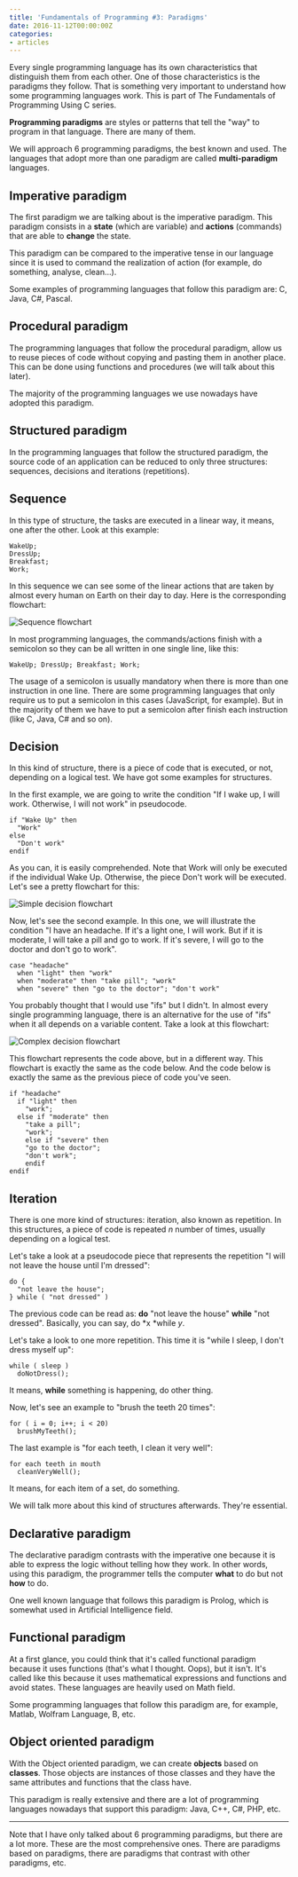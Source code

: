 ```yaml
---
title: 'Fundamentals of Programming #3: Paradigms'
date: 2016-11-12T00:00:00Z
categories:
- articles
---
```


Every single programming language has its own characteristics
that distinguish them from each other. One of those characteristics is the
paradigms they follow. That is something very important to understand how some
programming languages work. This is part of The Fundamentals of Programming
Using C series.

<!--more-->

**Programming paradigms** are styles or patterns that tell the "way" to program
in that language. There are many of them.

We will approach 6 programming paradigms, the best known and used. The languages
that adopt more than one paradigm are called **multi-paradigm** languages.

## Imperative paradigm

The first paradigm we are talking about is the imperative paradigm. This
paradigm consists in a **state** (which are variable) and **actions** (commands)
that are able to **change** the state.

This paradigm can be compared to the imperative tense in our language since it
is used to command the realization of action (for example, do something,
analyse, clean…).

Some examples of programming languages that follow this paradigm are: C, Java,
C#, Pascal.

## Procedural paradigm

The programming languages that follow the procedural paradigm, allow us to reuse
pieces of code without copying and pasting them in another place. This can be
done using functions and procedures (we will talk about this later).

The majority of the programming languages we use nowadays have adopted this
paradigm.

## Structured paradigm

In the programming languages that follow the structured paradigm, the source
code of an application can be reduced to only three structures: sequences,
decisions and iterations (repetitions).

## Sequence

In this type of structure, the tasks are executed in a linear way, it means, one
after the other. Look at this example:

```
WakeUp;
DressUp;
Breakfast;
Work;
```

In this sequence we can see some of the linear actions that are taken by almost
every human on Earth on their day to day. Here is the corresponding flowchart:

![Sequence flowchart](https://cdn.hacdias.com/media/2016-11-sequence.jpg)

In most programming languages, the commands/actions finish with a semicolon so
they can be all written in one single line, like this:

```
WakeUp; DressUp; Breakfast; Work;
```

The usage of a semicolon is usually mandatory when there is more than one
instruction in one line. There are some programming languages that only require
us to put a semicolon in this cases (JavaScript, for example). But in the
majority of them we have to put a semicolon after finish each instruction (like
C, Java, C# and so on).

## Decision

In this kind of structure, there is a piece of code that is executed, or not,
depending on a logical test. We have got some examples for structures.

In the first example, we are going to write the condition "If I wake up, I will
work. Otherwise, I will not work" in pseudocode.

```
if "Wake Up" then        
  "Work"        
else      
  "Don't work"        
endif
```

As you can, it is easily comprehended. Note that Work will only be executed if
the individual Wake Up. Otherwise, the piece Don't work will be executed. Let's
see a pretty flowchart for this:

![Simple decision flowchart](https://cdn.hacdias.com/media/2016-11-decision.jpg)

Now, let's see the second example. In this one, we will illustrate the condition
"I have an headache. If it's a light one, I will work. But if it is moderate, I
will take a pill and go to work. If it's severe, I will go to the doctor and
don't go to work".

```
case "headache"        
  when "light" then "work"        
  when "moderate" then "take pill"; "work"        
  when "severe" then "go to the doctor"; "don't work"
```

You probably thought that I would use "ifs" but I didn't. In almost every single
programming language, there is an alternative for the use of "ifs" when it all
depends on a variable content. Take a look at this flowchart:

![Complex decision flowchart](https://cdn.hacdias.com/media/2016-11-decision-social.jpg)

This flowchart represents the code above, but in a different way. This flowchart
is exactly the same as the code below. And the code below is exactly the same as
the previous piece of code you've seen.

```
if "headache"          
  if "light" then          
    "work";          
  else if "moderate" then          
    "take a pill";          
    "work";          
    else if "severe" then          
    "go to the doctor";          
    "don't work";          
    endif          
endif
```

## Iteration

There is one more kind of structures: iteration, also known as repetition. In
this structures, a piece of code is repeated *n* number of times, usually
depending on a logical test.

Let's take a look at a pseudocode piece that represents the repetition "I will
not leave the house until I'm dressed":

```
do {        
  "not leave the house";        
} while ( "not dressed" )
```

The previous code can be read as: **do** "not leave the house" **while** "not
dressed". Basically, you can say, do *x *while *y*.

Let's take a look to one more repetition. This time it is "while I sleep, I
don't dress myself up":

```
while ( sleep )
  doNotDress();
```

It means, **while** something is happening, do other thing.

Now, let's see an example to "brush the teeth 20 times":

```
for ( i = 0; i++; i < 20)
  brushMyTeeth();
```

The last example is "for each teeth, I clean it very well":

```
for each teeth in mouth
  cleanVeryWell();
```

It means, for each item of a set, do something.

We will talk more about this kind of structures afterwards. They're essential.

## Declarative paradigm

The declarative paradigm contrasts with the imperative one because it is able to
express the logic without telling how they work. In other words, using this
paradigm, the programmer tells the computer **what** to do but not **how** to
do.

One well known language that follows this paradigm is Prolog, which is somewhat
used in Artificial Intelligence field.

## Functional paradigm

At a first glance, you could think that it's called functional paradigm because
it uses functions (that's what I thought. Oops), but it isn't. It's called like
this because it uses mathematical expressions and functions and avoid states.
These languages are heavily used on Math field.

Some programming languages that follow this paradigm are, for example, Matlab,
Wolfram Language, B, etc.

## Object oriented paradigm

With the Object oriented paradigm, we can create **objects** based on
**classes**. Those objects are instances of those classes and they have the same
attributes and functions that the class have.

This paradigm is really extensive and there are a lot of programming languages
nowadays that support this paradigm: Java, C++, C#, PHP, etc.

*****

Note that I have only talked about 6 programming paradigms, but there are a lot
more. These are the most comprehensive ones. There are paradigms based on
paradigms, there are paradigms that contrast with other paradigms, etc.
